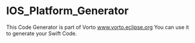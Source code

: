 # IOS_Platform_Generator

This Code Generator is part of Vorto www.vorto.eclipse.org
You can use it to generate your Swift Code.
